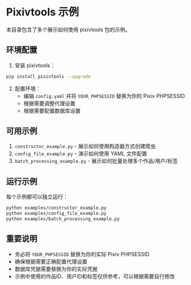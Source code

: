 # Pixivtools 示例

本目录包含了多个展示如何使用 pixivtools 包的示例。

## 环境配置

1. 安装 pixivtools：
```bash
pip install pixivtools --upgrade
```

2. 配置环境：
   - 编辑 `config.yaml` 并将 `YOUR_PHPSESSID` 替换为你的 Pixiv PHPSESSID
   - 根据需要调整代理设置
   - 根据需要配置数据库设置

## 可用示例

1. `constructor_example.py` - 展示如何使用构造器方式创建爬虫
2. `config_file_example.py` - 演示如何使用 YAML 文件配置
4. `batch_processing_example.py` - 展示如何批量处理多个作品/用户/标签

## 运行示例

每个示例都可以独立运行：

```bash
python examples/constructor_example.py
python examples/config_file_example.py
python examples/batch_processing_example.py
```

## 重要说明

- 务必将 `YOUR_PHPSESSID` 替换为你的实际 Pixiv PHPSESSID
- 确保根据需要正确配置代理设置
- 数据库凭据需要替换为你的实际凭据
- 示例中使用的作品ID、用户ID和标签仅供参考，可以根据需要自行修改 